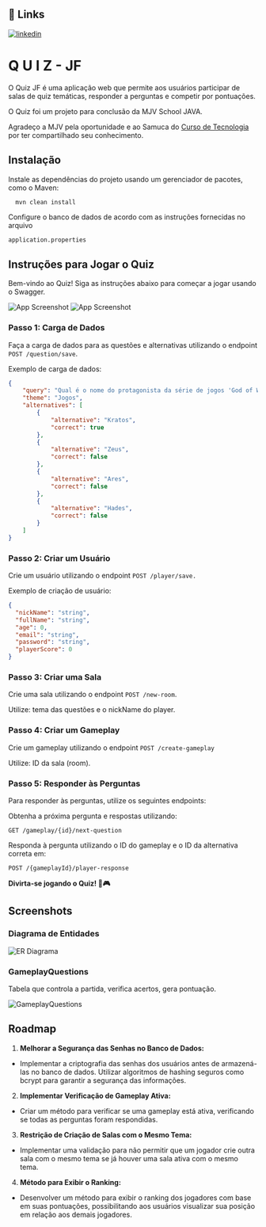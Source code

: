 ## 🔗 Links

[![linkedin](https://img.shields.io/badge/linkedin-0A66C2?style=for-the-badge&logo=linkedin&logoColor=white)](https://www.linkedin.com/in/junior-fonseca08/)




# Q U I Z - JF

O Quiz JF é uma aplicação web que permite aos usuários participar de salas de quiz temáticas, responder a perguntas e competir por pontuações.

O Quiz foi um projeto para conclusão da MJV School JAVA.

Agradeço a MJV pela oportunidade e ao Samuca do [Curso de Tecnologia](https://www.youtube.com/@cursodetecnologia) por ter compartilhado seu conhecimento.




## Instalação

Instale as dependências do projeto usando um gerenciador de pacotes, como o Maven:

```bash
  mvn clean install
```
    
Configure o banco de dados de acordo com as instruções fornecidas no arquivo 

```
application.properties
```


## Instruções para Jogar o Quiz

Bem-vindo ao Quiz! Siga as instruções abaixo para começar a jogar usando o Swagger.

![App Screenshot](https://cdn.discordapp.com/attachments/1141805278896070686/1210676575654248518/image.png?ex=65eb6d6c&is=65d8f86c&hm=b2625611002f7a203e420a3c20f1576bd66d9100eb9ffc23d312f57820a2bb6d&)
![App Screenshot](https://cdn.discordapp.com/attachments/1141805278896070686/1210676654305841252/image.png?ex=65eb6d7f&is=65d8f87f&hm=871c937a8ca3bfe78e4a1c8ac0b7428726997afd3b01e7bb1f75aea974409a0e&)

### Passo 1: Carga de Dados

Faça a carga de dados para as questões e alternativas utilizando o endpoint `POST /question/save`. 

Exemplo de carga de dados:
```json
{
    "query": "Qual é o nome do protagonista da série de jogos 'God of War'?",
    "theme": "Jogos",
    "alternatives": [
        {
            "alternative": "Kratos",
            "correct": true
        },
        {
            "alternative": "Zeus",
            "correct": false
        },
        {
            "alternative": "Ares",
            "correct": false
        },
        {
            "alternative": "Hades",
            "correct": false
        }
    ]
}
```

### Passo 2: Criar um Usuário
Crie um usuário utilizando o endpoint `POST /player/save.`

Exemplo de criação de usuário:

```json
{
  "nickName": "string",
  "fullName": "string",
  "age": 0,
  "email": "string",
  "password": "string",
  "playerScore": 0
}
```

### Passo 3: Criar uma Sala

Crie uma sala utilizando o endpoint `POST /new-room`.

Utilize: tema das questões e o nickName do player.

### Passo 4: Criar um Gameplay

Crie um gameplay utilizando o endpoint `POST /create-gameplay`

Utilize: ID da sala (room).


### Passo 5: Responder às Perguntas
Para responder às perguntas, utilize os seguintes endpoints:

Obtenha a próxima pergunta e respostas utilizando:

 `GET /gameplay/{id}/next-question`

Responda à pergunta utilizando o ID do gameplay e o ID da alternativa correta em:

`POST /{gameplayId}/player-response`



**Divirta-se jogando o Quiz! 🎉🎮**



## Screenshots

### Diagrama de Entidades

![ER Diagrama](https://cdn.discordapp.com/attachments/1141805278896070686/1210677936122892369/image.png?ex=65eb6eb1&is=65d8f9b1&hm=14e0866daac2e91d518f279779c031742c2a3dcd7d1bd6c090aede959f4914aa&)

### GameplayQuestions 
Tabela que controla a partida, verifica acertos, gera pontuação.


![GameplayQuestions](https://cdn.discordapp.com/attachments/1141805278896070686/1210681535263416350/image.png?ex=65eb720b&is=65d8fd0b&hm=ca7991dd3d9390c976abfa02b41a712198a795aadbcf0b82777d3531ef396f65&)
## Roadmap

1. **Melhorar a Segurança das Senhas no Banco de Dados:**
 - Implementar a criptografia das senhas dos usuários antes de armazená-las no banco de dados. Utilizar algoritmos de hashing seguros como bcrypt para garantir a segurança das informações.

2. **Implementar Verificação de Gameplay Ativa:**
- Criar um método para verificar se uma gameplay está ativa, verificando se todas as perguntas foram respondidas.

3. **Restrição de Criação de Salas com o Mesmo Tema:**
- Implementar uma validação para não permitir que um jogador crie outra sala com o mesmo tema se já houver uma sala ativa com o mesmo tema.

4. **Método para Exibir o Ranking:**
- Desenvolver um método para exibir o ranking dos jogadores com base em suas pontuações, possibilitando aos usuários visualizar sua posição em relação aos demais jogadores.

